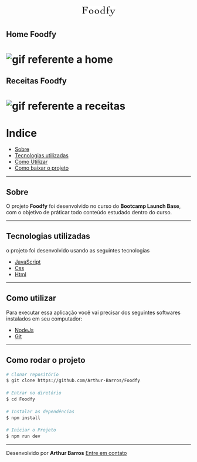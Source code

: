 <h1 align="center">
  <img src="projeto-foodfy/assets/logo.png" alt="Imagem referente a o site">
</h1>

## Home Foodfy

<h1>
  <img src="https://ik.imagekit.io/xlj9cejf8v/home.foodfy_Iej-kMb-9.gif" alt="gif referente a home">
</h1>

## Receitas Foodfy
<h1>
  <img src="https://ik.imagekit.io/xlj9cejf8v/receitas_7iIDQQsGw.gif" alt="gif referente a receitas">
</h1>

# Indice
- [Sobre](#sobre)
- [Tecnologias utilizadas](#tecnologias-utilizadas)
- [Como Utilizar](#como-utilizar)
- [Como baixar o projeto](#como-rodar-o-projeto)

---

## Sobre

O projeto **Foodfy** foi desenvolvido no curso do **Bootcamp Launch Base**, com o objetivo de práticar todo conteúdo estudado dentro do curso. 

---

## Tecnologias utilizadas

o projeto foi desenvolvido usando as seguintes tecnologias

- [JavaScript](https://developer.mozilla.org/pt-BR/docs/Web/JavaScript)
- [Css](https://www.w3schools.com/Css/)
- [Html](https://www.w3schools.com/html/)

---

## Como utilizar
Para executar essa aplicação você vai precisar dos seguintes softwares instalados em seu computador:
- [NodeJs](https://nodejs.org/en/)
- [Git](https://git-scm.com/)

---

## Como rodar o projeto

```bash
# Clonar repositório
$ git clone https://github.com/Arthur-Barros/Foodfy

# Entrar no diretório
$ cd Foodfy

# Instalar as dependências
$ npm install

# Iniciar o Projeto
$ npm run dev

```
---

Desenvolvido por **Arthur Barros** [Entre em contato](https://www.linkedin.com/in/arthur-barros-/)
